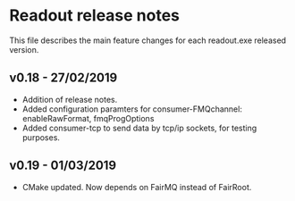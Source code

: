 # Readout release notes

This file describes the main feature changes for each readout.exe released version.

## v0.18 - 27/02/2019
- Addition of release notes.
- Added configuration paramters for consumer-FMQchannel: enableRawFormat, fmqProgOptions
- Added consumer-tcp to send data by tcp/ip sockets, for testing purposes.

## v0.19 - 01/03/2019
- CMake updated. Now depends on FairMQ instead of FairRoot.

